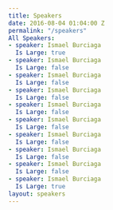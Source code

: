 ```yaml
---
title: Speakers
date: 2016-08-04 01:04:00 Z
permalink: "/speakers"
All Speakers:
- speaker: Ismael Burciaga
  Is Large: true
- speaker: Ismael Burciaga
  Is Large: false
- speaker: Ismael Burciaga
  Is Large: false
- speaker: Ismael Burciaga
  Is Large: false
- speaker: Ismael Burciaga
  Is Large: false
- speaker: Ismael Burciaga
  Is Large: false
- speaker: Ismael Burciaga
  Is Large: false
- speaker: Ismael Burciaga
  Is Large: false
- speaker: Ismael Burciaga
  Is Large: false
- speaker: Ismael Burciaga
  Is Large: true
layout: speakers
---
```



